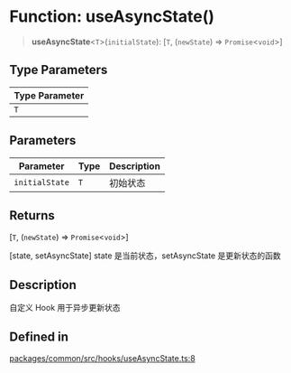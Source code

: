 # Function: useAsyncState()

> **useAsyncState**\<`T`\>(`initialState`): [`T`, (`newState`) => `Promise`\<`void`\>]

## Type Parameters

| Type Parameter |
| ------ |
| `T` |

## Parameters

| Parameter | Type | Description |
| ------ | ------ | ------ |
| `initialState` | `T` | 初始状态 |

## Returns

[`T`, (`newState`) => `Promise`\<`void`\>]

[state, setAsyncState] state 是当前状态，setAsyncState 是更新状态的函数

## Description

自定义 Hook 用于异步更新状态

## Defined in

[packages/common/src/hooks/useAsyncState.ts:8](https://github.com/XiaoPiHong/xph-crud/blob/59cbdd4fcff26bcc88bce5e7c4ad2ae9fa840045/packages/common/src/hooks/useAsyncState.ts#L8)

